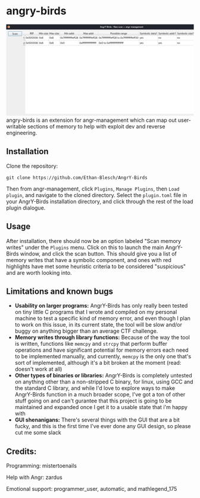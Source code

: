 # angry-birds

![alt text](https://github.com/Ethan-Blesch/AngrY-Birds/blob/main/images/table.png?raw=true "Logo Title Text 1")
angry-birds is an extension for angr-management which can map out user-writable sections of memory to help with exploit dev and reverse engineering. 


## Installation

Clone the repository:
```
git clone https://github.com/Ethan-Blesch/AngrY-Birds
```

Then from angr-management, click `Plugins`, `Manage Plugins`, then `Load plugin`, and navigate to the cloned directory. Select the `plugin.toml` file in your AngrY-Birds installation directory, and click through the rest of the load plugin dialogue. 

## Usage
After installation, there should now be an option labeled "Scan memory writes" under the `Plugins` menu. Click on this to launch the main AngrY-Birds window, and click the scan button. This should give you a list of memory writes that have a symbolic component, and ones with red highlights have met some heuristic criteria to be considered "suspicious" and are worth looking into.  

## Limitations and known bugs

- **Usability on larger programs:** AngrY-Birds has only really been tested on tiny little C programs that I wrote and compiled on my personal machine to test a specific kind of memory error, and even though I plan to work on this issue, in its current state, the tool will be slow and/or buggy on anything bigger than an average CTF challenge.
- **Memory writes through library functions:** Because of the way the tool is written, functions like `memcpy` and `strcpy` that perform buffer operations and have significant potential for memory errors each need to be implemented manually, and currently, `memcpy` is the only one that's sort of implemented, although it's a bit broken at the moment (read: doesn't work at all)
- **Other types of binaries or libraries:** AngrY-Birds is completely untested on anything other than a non-stripped C binary, for linux, using GCC and the standard C library, and while I'd love to explore ways to make AngrY-Birds function in a much broader scope, I've got a ton of other stuff going on and can't gurantee that this project is going to be maintained and expanded once I get it to a usable state that i'm happy with
- **GUI shenanigans:** There's several things with the GUI that are a bit fucky, and this is the first time I've ever done any GUI design, so please cut me some slack

##  Credits:
Programming: mistertoenails

Help with Angr: zardus

Emotional support: programmer_user, automatic, and mathlegend_175
